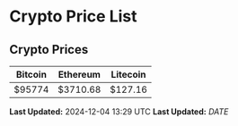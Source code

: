 # Crypto Price List

## Crypto Prices
| Bitcoin | Ethereum | Litecoin |
| ------- | -------- | -------- |
| $95774 | $3710.68 | $127.16 |
**Last Updated:** 2024-12-04 13:29 UTC
**Last Updated:** $DATE$
